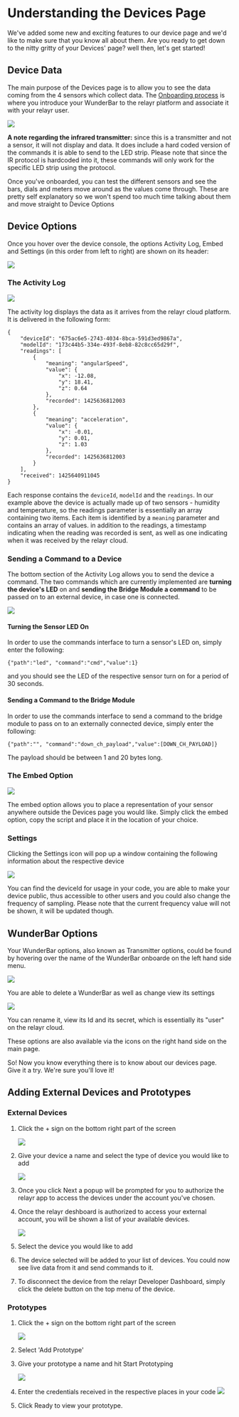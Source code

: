 # Understanding the Devices Page

We've added some new and exciting features to our device page and we'd like to make sure that you know all about them. Are you ready to get down to the nitty gritty of your Devices' page? well then, let's get started!

## Device Data

The main purpose of the Devices page is to allow you to see the data coming from the 4 sensors which collect data. The [Onboarding process](https://developer.relayr.io/documents/Welcome/OnBoarding) is where you introduce your WunderBar to the relayr platform and associate it with your relayr user. 

![](assets/DevicePage.png)

**A note regarding the infrared transmitter:** since this is a transmitter and not a sensor, it will not display and data. It does include a hard coded version of the commands it is able to send to the LED strip. Please note that since the IR protocol is hardcoded into it, these commands will only work for the specific LED strip using the protocol. 

Once you've onboarded, you can test the different sensors and see the bars, dials and meters move around as the values come through. These are pretty self explanatory so we won't spend too much time talking about them and move straight to Device Options 

## Device Options

Once you hover over the device console, the options Activity Log, Embed and Settings (in this order from left to right) are shown on its header:

![](assets/Options.png)

### The Activity Log 

![](assets/Activity.png)

The activity log displays the data as it arrives from the relayr cloud platform. It is delivered in the following form:


	{
	    "deviceId": "675ac6e5-2743-4034-8bca-591d3ed9867a",
	    "modelId": "173c44b5-334e-493f-8eb8-82c8cc65d29f",
	    "readings": [
	        {
	            "meaning": "angularSpeed",
	            "value": {
	                "x": -12.08,
	                "y": 18.41,
	                "z": 0.64
	            },
	            "recorded": 1425636812003
	        },
	        {
	            "meaning": "acceleration",
	            "value": {
	                "x": -0.01,
	                "y": 0.01,
	                "z": 1.03
	            },
	            "recorded": 1425636812003
	        }
	    ],
	    "received": 1425640911045
	}
	
Each response contains the `deviceId`, `modelId` and the `readings`. In our example above the device is actually made up of two sensors - humidity and temperature, so the readings parameter is essentially an array containing two items. Each item is identified by a `meaning` parameter and contains an array of values.
in addition to the readings, a timestamp indicating when the reading was recorded is sent, as well as one indicating when it was received by the relayr cloud.

### Sending a Command to a Device

The bottom section of the Activity Log allows you to send the device a command. The two commands which are currently implemented are **turning the device's LED** on and **sending the Bridge Module a command** to be passed on to an external device, in case one is connected.

![](assets/cmd.png)

#### Turning the Sensor LED On

In order to use the commands interface to turn a sensor's LED on, simply enter the following: 

	{"path":"led", "command":"cmd","value":1} 

and you should see the LED of the respective sensor turn on for a period of 30 seconds.	

#### Sending a Command to the Bridge Module

In order to use the commands interface to send a command to the bridge module to pass on to an externally connected device, simply enter the following: 

	{"path":"", "command":"down_ch_payload","value":[DOWN_CH_PAYLOAD]} 

The payload should be between 1 and 20 bytes long.


### The Embed Option

![](assets/embed.png)

The embed option allows you to place a representation of your sensor anywhere outside the Devices page you would like. Simply click the embed option, copy the script and place it in the location of your choice.

### Settings

Clicking the Settings icon will pop up a window containing the following information about the respective device

![](assets/settings.png)

You can find the deviceId for usage in your code, you are able to make your device public, thus accessible to other users and you could also change the frequency of sampling. Please note that the current frequency value will not be shown, it will be updated though.

## WunderBar Options

Your WunderBar options, also known as Transmitter options, could be found by hovering over the name of the WunderBar onboarde on the left hand side menu.

![](assets/transmitter.png) 

You are able to delete a WunderBar as well as change view its settings

![](assets/TransmitterSettings.png)

You can rename it, view its Id and its secret, which is essentially its "user" on the relayr cloud.

These options are also available via the icons on the right hand side on the main page.


So! Now you know everything there is to know about our devices page. Give it a try. We're sure you'll love it!

## Adding External Devices and Prototypes

### External Devices


1. Click the + sign on the bottom right part of the screen
	
	![](assets/AddDevice.png)
2. Give your device a name and select the type of device you would like to add

	![](assets/Account.png)
	
3. Once you click Next a popup will be prompted for you to authorize the relayr app to access the devices under the account you've chosen.
4. Once the relayr deshboard is authorized to access your external account, you will be shown a list of your available devices.

	![](assets/Accounts3.png)
5. Select the device you would like to add
6. The device selected will be added to your list of devices. You could now see live data from it and send commands to it.
7. To disconnect the device from the relayr Developer Dashboard, simply click the delete button on the top menu of the device. 

### Prototypes


1. Click the + sign on the bottom right part of the screen
	
	![](assets/AddDevice.png)

2. Select 'Add Prototype'
3. Give your prototype a name and hit Start Prototyping
	
	![](assets/NewDevice.png)
4. Enter the credentials received in the respective places in your code
	![](assets/Credentials.png)

5. Click Ready to view your prototype.